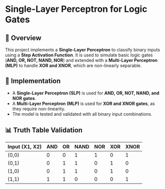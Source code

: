 # Single-Layer Perceptron for Logic Gates
               
## 📌 Overview      
This project implements a **Single-Layer Perceptron** to classify binary inputs using a **Step Activation Function**. It is used to simulate basic logic gates (**AND, OR, NOT, NAND, NOR**) and extended with a **Multi-Layer Perceptron (MLP)** to handle **XOR and XNOR**, which are non-linearly separable.  

## 🚀 Implementation  
- A **Single-Layer Perceptron (SLP)** is used for **AND, OR, NOT, NAND, and NOR gates**.
- A **Multi-Layer Perceptron (MLP)** is used for **XOR and XNOR gates**, as they require non-linearity. 
- The model is tested and validated with all binary input combinations. 

## 📊 Truth Table Validation

| Input (X1, X2) | AND | OR  | NAND | NOR | XOR | XNOR |
|---------------|-----|-----|------|-----|-----|------|
| (0,0)        |  0  |  0  |  1   |  1  |  0  |  1   |
| (0,1)        |  0  |  1  |  1   |  0  |  1  |  0   |
| (1,0)        |  0  |  1  |  1   |  0  |  1  |  0   |
| (1,1)        |  1  |  1  |  0   |  0  |  0  |  1   |

 
